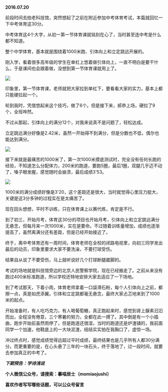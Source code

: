 
          
            
**2016.07.20**

前段时间去拍老科技馆，突然想起了之前在附近参加中考体育考试，本篇就回忆一下中考体育这30分。

中考体育这4个大字，从初一第一节体育课就铭刻在心了，当时甚至连中考是什么都不知道。

整个中学体育，基本就是围绕着1000米跑、引体向上和立定跳远开展的。

刚入学，看着很多高年级的学生在单杠上悠着做引体向上，一直不明白是要干什么，于是课间也会跟着做，没想到第一节体育课就用上了。




![](//upload-images.jianshu.io/upload_images/51001-3513c05d2f745302.jpg)




印象里，第一节体育课，老师就把大家拉到单杠下，要看看大家的实力，基本上都只能硬拉起一个。

轮到我时，凭借悠起来这个技巧，做了6个。但是接下来，郝恭上场，硬拉了9个，全班哗然。

不过从那起，引体向上的满分12个，对我来说真不是问题了，轻松达成。

立定跳远满分好像是2.42米，虽然一开始得不到满分，但是分数也不低，偶尔也能达到满分。




![](//upload-images.jianshu.io/upload_images/51001-3c13b16c5674d3f4.jpg)




接下来就是最痛苦的1000米了，第一次1000米摸底测试时，完全没有任何长跑的经验，不知道怎么分配体力，200米的跑道，要跑5圈，最后1圈，双腿几乎迈不动了，嗓子眼发腥，感觉随时会崩溃，最后成绩3'53。




![](//upload-images.jianshu.io/upload_images/51001-d6570ecac15e8849.jpg)




1000米的满分成绩好像是3'20，这个差距还是很大，当时就觉得心里压力挺大，关键是这3分多钟的过程实在是太痛苦了。

现在回头想想，平时不训练，只在体育课上以赛代练，肯定是不行。

到了初三，开始月考，体育这30分的项目也开始月考，引体向上和立定跳远满分无悬念，但每月来一次1000米，实在是要命。不过随着训练量增加，成绩也逐渐提高了，虽然离满分还有差距，但是已经开始接近了。

终于，离中考体育还有一周时间，体育老师在全校的闭路电视里，向初三同学发出最后的动员，印象里要求大家不要洗澡，不要打球受伤。

结果自从说了不要受伤，马上就听说好几个打球断腿崴脚的。

考试的场地就是科技馆旁边的北京人民警察学院，现在已经搬走了。之前从来没有跑过400米标准跑道，所以学校还特地安排大家去适应了一下场地。

到了考试那天，下着小雨，体育老师拿着一口袋滑石粉，每个人引体向上之前，都擦一点，真是如虎添翼。引体和立定跳都毫无悬念，最终大家忐忑地来到了1000米的起点。

开始准备时，有人吃巧克力，有人喝葡萄糖，真正跑起来时，感觉到肾上腺素汩汩而出，全程没有倦意，三个寒暑的努力，全都在此一搏了。其中倒是有一个小插曲，跑步开始前虽然雨停了，但是跑道还很湿，当时的跑道还是炉渣铺的，我前面同学一个加速，他鞋底上的一大块泥渣，结结实实拍在我胸口了，虚惊一场。

冲过终点时，感觉成绩觉得远超过平时成绩，最终结果也是几乎所有人都30分满分。而更重要的是，在心头悬了三年的一块石头，终于落地了，过一段时间，就要去参加真正的中考了。


***下期预告：学诗浅说***


**个人微信公众号，请搜索：摹喵居士（momiaojushi）**

**喜欢作者写写哪些话题，可以公众号留言**

          
        